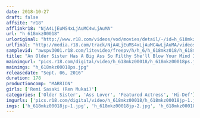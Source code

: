 ```yaml
---
date: 2018-10-27
draft: false
affsite: "r18"
afflinkr18: "NjA4LjEuMS4xLjAuMC4wLjAuMA"
url: "h_618mkz00018"
urloriginal: "http://www.r18.com/videos/vod/movies/detail/-/id=h_618mkz00018"
urlfinal: "http://media.r18.com/track/NjA4LjEuMS4xLjAuMC4wLjAuMA/videos/vod/movies/detail/-/id=h_618mkz00018"
samplevid: "awspv3001.r18.com/litevideo/freepv/h/h_6/h_618mkz018/h_618mkz018_dmb_w.mp4"
title: "An Older Sister Has A Big Ass So Filthy She'll Blow Your Mind In Seconds!! Remi Sasaki"
mainimgurl: "pics.r18.com/digital/video/h_618mkz00018/h_618mkz00018ps.jpg"
mainimgs: "h_618mkz00018ps.jpg"
releasedate: "Sept. 06, 2016"
duration: 178
productioncomp: "MARRION"
girls: ['Remi Sasaki (Ren Mukai)']
categories: ['Older Sister', 'Ass Lover', 'Featured Actress', 'Hi-Def']
imgurls: ['pics.r18.com/digital/video/h_618mkz00018/h_618mkz00018jp-1.jpg', 'pics.r18.com/digital/video/h_618mkz00018/h_618mkz00018jp-2.jpg', 'pics.r18.com/digital/video/h_618mkz00018/h_618mkz00018jp-3.jpg', 'pics.r18.com/digital/video/h_618mkz00018/h_618mkz00018jp-4.jpg', 'pics.r18.com/digital/video/h_618mkz00018/h_618mkz00018jp-5.jpg', 'pics.r18.com/digital/video/h_618mkz00018/h_618mkz00018jp-6.jpg', 'pics.r18.com/digital/video/h_618mkz00018/h_618mkz00018jp-7.jpg', 'pics.r18.com/digital/video/h_618mkz00018/h_618mkz00018jp-8.jpg', 'pics.r18.com/digital/video/h_618mkz00018/h_618mkz00018jp-9.jpg', 'pics.r18.com/digital/video/h_618mkz00018/h_618mkz00018jp-10.jpg', 'pics.r18.com/digital/video/h_618mkz00018/h_618mkz00018jp-11.jpg', 'pics.r18.com/digital/video/h_618mkz00018/h_618mkz00018jp-12.jpg', 'pics.r18.com/digital/video/h_618mkz00018/h_618mkz00018jp-13.jpg', 'pics.r18.com/digital/video/h_618mkz00018/h_618mkz00018jp-14.jpg', 'pics.r18.com/digital/video/h_618mkz00018/h_618mkz00018jp-15.jpg', 'pics.r18.com/digital/video/h_618mkz00018/h_618mkz00018jp-16.jpg', 'pics.r18.com/digital/video/h_618mkz00018/h_618mkz00018jp-17.jpg', 'pics.r18.com/digital/video/h_618mkz00018/h_618mkz00018jp-18.jpg', 'pics.r18.com/digital/video/h_618mkz00018/h_618mkz00018jp-19.jpg', 'pics.r18.com/digital/video/h_618mkz00018/h_618mkz00018jp-20.jpg']
imgs: ['h_618mkz00018jp-1.jpg', 'h_618mkz00018jp-2.jpg', 'h_618mkz00018jp-3.jpg', 'h_618mkz00018jp-4.jpg', 'h_618mkz00018jp-5.jpg', 'h_618mkz00018jp-6.jpg', 'h_618mkz00018jp-7.jpg', 'h_618mkz00018jp-8.jpg', 'h_618mkz00018jp-9.jpg', 'h_618mkz00018jp-10.jpg', 'h_618mkz00018jp-11.jpg', 'h_618mkz00018jp-12.jpg', 'h_618mkz00018jp-13.jpg', 'h_618mkz00018jp-14.jpg', 'h_618mkz00018jp-15.jpg', 'h_618mkz00018jp-16.jpg', 'h_618mkz00018jp-17.jpg', 'h_618mkz00018jp-18.jpg', 'h_618mkz00018jp-19.jpg', 'h_618mkz00018jp-20.jpg']
---
```

